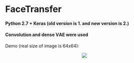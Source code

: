 # FaceTransfer

#### Python 2.7 + Keras (old version is 1. and new version is 2.)
#### Сonvolution and dense VАЕ were used

Demo (real size of image is 64x64):
<p align="center">
  <img src="https://github.com/Ionchenkova/FaceTransfer/blob/master/demo.gif">
</p>
